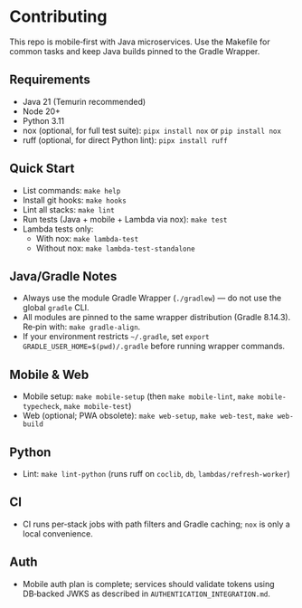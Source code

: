 # Contributing

This repo is mobile‑first with Java microservices. Use the Makefile for common tasks and keep Java builds pinned to the Gradle Wrapper.

## Requirements
- Java 21 (Temurin recommended)
- Node 20+
- Python 3.11
- nox (optional, for full test suite): `pipx install nox` or `pip install nox`
- ruff (optional, for direct Python lint): `pipx install ruff`

## Quick Start
- List commands: `make help`
- Install git hooks: `make hooks`
- Lint all stacks: `make lint`
- Run tests (Java + mobile + Lambda via nox): `make test`
- Lambda tests only:
  - With nox: `make lambda-test`
  - Without nox: `make lambda-test-standalone`

## Java/Gradle Notes
- Always use the module Gradle Wrapper (`./gradlew`) — do not use the global `gradle` CLI.
- All modules are pinned to the same wrapper distribution (Gradle 8.14.3). Re‑pin with: `make gradle-align`.
- If your environment restricts `~/.gradle`, set `export GRADLE_USER_HOME=$(pwd)/.gradle` before running wrapper commands.

## Mobile & Web
- Mobile setup: `make mobile-setup` (then `make mobile-lint`, `make mobile-typecheck`, `make mobile-test`)
- Web (optional; PWA obsolete): `make web-setup`, `make web-test`, `make web-build`

## Python
- Lint: `make lint-python` (runs ruff on `coclib`, `db`, `lambdas/refresh-worker`)

## CI
- CI runs per‑stack jobs with path filters and Gradle caching; `nox` is only a local convenience.

## Auth
- Mobile auth plan is complete; services should validate tokens using DB‑backed JWKS as described in `AUTHENTICATION_INTEGRATION.md`.
